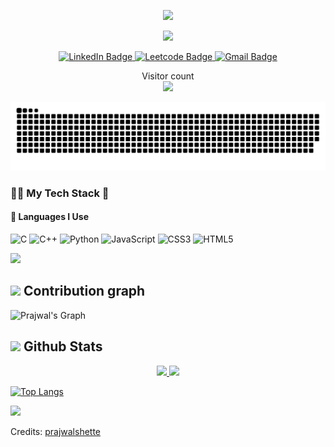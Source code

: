<p align="center">
  <a href="https://github.com/DenverCoder1/readme-typing-svg"><img src="https://readme-typing-svg.herokuapp.com?font=Time+New+Roman&color=cyan&size=25&center=true&vCenter=true&width=600&height=100&lines=Hii,+there+I'm+Prajwal+Shette..;++;I'm+a+Frontend+Web+Developer;Engineering+Student...;Competitive+Programmer...;Active+Learner/Researcher...;Love+to+learn+new+stuffs..<3"></a>
</p>

<p align="center">
  <img src="https://github.com/thompsonemerson/thompsonemerson/raw/master/cover-thompson.png" height="200"/>
</p>


<div id="badges" align = "center">
  <a href="https://www.linkedin.com/in/prajwal-shette-19649a205">
    <img src="https://img.shields.io/badge/LinkedIn-blue?style=for-the-badge&logo=linkedin&logoColor=white" alt="LinkedIn Badge"/>
  </a>
  <a href="https://leetcode.com/prajwalshette13/">
    <img src="https://img.shields.io/badge/LeetCode-000000?style=for-the-badge&logo=LeetCode&logoColor=#d16c06" alt="Leetcode Badge"/>
  </a>
  <a href="prajwalshette13@gmail.com">
    <img src="https://img.shields.io/badge/Gmail-D14836?style=for-the-badge&logo=gmail&logoColor=white" alt="Gmail Badge"/>
  </a>
</div>
<p align="center"> 
  Visitor count<br>
  <img src="https://profile-counter.glitch.me/prajwalshette/count.svg" />
</p>

     

</div>
<div align="center">
  <a href="https://1999azzar.github.io/1999AZZAR/">
  <img  src="https://github.com/1999AZZAR/1999AZZAR/blob/main/resources/img/grid-snake.svg"
       alt="snake" /></a>
</div>



### 🧑‍💻 My Tech Stack 🤖

#### 🎃 Languages I Use

![C](https://img.shields.io/badge/c-%2300599C.svg?style=for-the-badge&logo=c&logoColor=white)
![C++](https://img.shields.io/badge/c++-%2300599C.svg?style=for-the-badge&logo=c%2B%2B&logoColor=white)
![Python](https://img.shields.io/badge/python-3670A0?style=for-the-badge&logo=python&logoColor=ffdd54)
![JavaScript](https://img.shields.io/badge/javascript-%23323330.svg?style=for-the-badge&logo=javascript&logoColor=%23F7DF1E)
![CSS3](https://img.shields.io/badge/css3-%231572B6.svg?style=for-the-badge&logo=css3&logoColor=white)
![HTML5](https://img.shields.io/badge/html5-%23E34F26.svg?style=for-the-badge&logo=html5&logoColor=white)



<img src="https://user-images.githubusercontent.com/73097560/115834477-dbab4500-a447-11eb-908a-139a6edaec5c.gif"><br>

 ## <img src="https://media.giphy.com/media/GhRjInY9JbKms/source.gif" width="25"> <b>Contribution graph</b>
  
![Prajwal's Graph](https://activity-graph.herokuapp.com/graph?username=prajwalshette&area=true&hide_border=true&theme=dracula)

## <img src="https://media.giphy.com/media/iY8CRBdQXODJSCERIr/giphy.gif" width="35"><b> Github Stats </b>

 <p align="center">
          <a href="https://github.com/prajwalshette/">
          <img width="49%" src="https://github-readme-stats.vercel.app/api?username=prajwalshette&show_icons=true&theme=dark" />
          <img width="49%" src="http://github-readme-streak-stats.herokuapp.com?user=prajwalshette&theme=dark&background=000000)](https://git.io/streak-stats)" />


[![Top Langs](https://github-readme-stats.vercel.app/api/top-langs/?username=prajwalshette&layout=compact&theme=vision-friendly-dark)](https://github.com/prajwalshette/github-readme-stats)

<img src="https://user-images.githubusercontent.com/73097560/115834477-dbab4500-a447-11eb-908a-139a6edaec5c.gif"><br>

Credits: [prajwalshette](https://github.com/prajwalshette)
